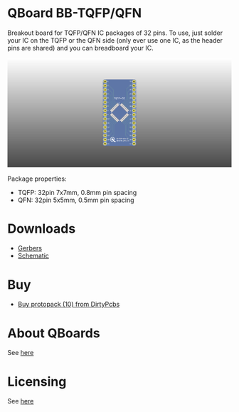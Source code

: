 # QBoard BB-TQFP/QFN

Breakout board for TQFP/QFN IC packages of 32 pins. To use, just solder your IC 
on the TQFP or the QFN side (only ever use one IC, as the header pins are shared) 
and you can breadboard your IC.

![Board render](output/render.png)

Package properties:

* TQFP: 32pin 7x7mm, 0.8mm pin spacing
* QFN: 32pin 5x5mm, 0.5mm pin spacing

# Downloads

* [Gerbers](output/gerbers.zip)
* [Schematic](output/schematic.pdf)

# Buy

* [Buy protopack (10) from DirtyPcbs](http://dirtypcbs.com/store/designer/details/qboards/6377/qboard-bb-tqfp-qfn)

# About QBoards

See [here](https://github.com/qboards/kicad-boards#about-qboards)

# Licensing

See [here](https://github.com/qboards/kicad-boards#licensing)
